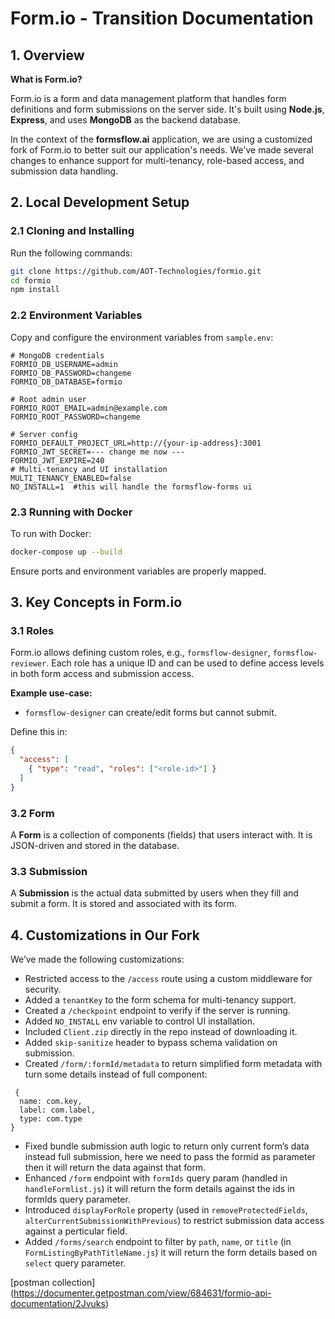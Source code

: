 # Form.io - Transition Documentation

## 1. Overview

**What is Form.io?**

Form.io is a form and data management platform that handles form definitions and form submissions on the server side. It's built using **Node.js**, **Express**, and uses **MongoDB** as the backend database.

In the context of the **formsflow.ai** application, we are using a customized fork of Form.io to better suit our application's needs. We've made several changes to enhance support for multi-tenancy, role-based access, and submission data handling.

## 2. Local Development Setup

### 2.1 Cloning and Installing

Run the following commands:

```bash
git clone https://github.com/AOT-Technologies/formio.git
cd formio
npm install
```

### 2.2 Environment Variables

Copy and configure the environment variables from `sample.env`:

```env
# MongoDB credentials
FORMIO_DB_USERNAME=admin
FORMIO_DB_PASSWORD=changeme
FORMIO_DB_DATABASE=formio

# Root admin user
FORMIO_ROOT_EMAIL=admin@example.com
FORMIO_ROOT_PASSWORD=changeme

# Server config
FORMIO_DEFAULT_PROJECT_URL=http://{your-ip-address}:3001
FORMIO_JWT_SECRET=--- change me now ---
FORMIO_JWT_EXPIRE=240
# Multi-tenancy and UI installation
MULTI_TENANCY_ENABLED=false
NO_INSTALL=1  #this will handle the formsflow-forms ui
```

### 2.3 Running with Docker

To run with Docker:

```bash
docker-compose up --build
```

Ensure ports and environment variables are properly mapped.

## 3. Key Concepts in Form.io

### 3.1 Roles

Form.io allows defining custom roles, e.g., `formsflow-designer`, `formsflow-reviewer`. Each role has a unique ID and can be used to define access levels in both form access and submission access.

**Example use-case:**
- `formsflow-designer` can create/edit forms but cannot submit.

Define this in:

```json
{
  "access": [
    { "type": "read", "roles": ["<role-id>"] }
  ]
}
```

### 3.2 Form

A **Form** is a collection of components (fields) that users interact with. It is JSON-driven and stored in the database.

### 3.3 Submission

A **Submission** is the actual data submitted by users when they fill and submit a form. It is stored and associated with its form.

## 4. Customizations in Our Fork

We’ve made the following customizations:

- Restricted access to the `/access` route using a custom middleware for security.
- Added a `tenantKey` to the form schema for multi-tenancy support.
- Created a `/checkpoint` endpoint to verify if the server is running.
- Added `NO_INSTALL` env variable to control UI installation.
- Included `Client.zip` directly in the repo instead of downloading it.
- Added `skip-sanitize` header to bypass schema validation on submission.
- Created `/form/:formId/metadata` to return simplified form metadata with turn some details instead of full component:
```
 {
  name: com.key,
  label: com.label,
  type: com.type
}
```
- Fixed bundle submission auth logic to return only current form’s data instead full submission, here we need to pass the formid as parameter then it will return the data against that form.
- Enhanced `/form` endpoint with `formIds` query param (handled in `handleFormlist.js`) it will return the form details against the ids in formIds query parameter.
- Introduced `displayForRole` property (used in `removeProtectedFields`, `alterCurrentSubmissionWithPrevious`) to restrict submission data access against a perticular field.
- Added `/forms/search` endpoint to filter by `path`, `name`, or `title` (in `FormListingByPathTitleName.js`) it will return the form details based on `select` query parameter.

 [postman collection] (https://documenter.getpostman.com/view/684631/formio-api-documentation/2Jvuks)
